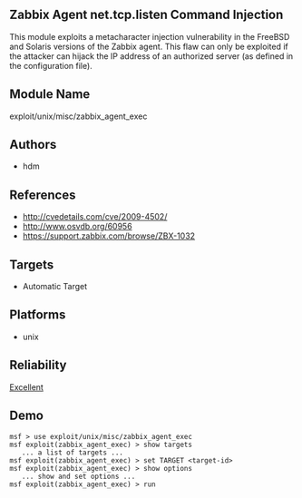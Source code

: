 ## Zabbix Agent net.tcp.listen Command Injection

This module exploits a metacharacter injection vulnerability 
in the FreeBSD and Solaris versions of the Zabbix agent. 
This flaw can only be exploited if the attacker can hijack 
the IP address of an authorized server (as defined in the 
configuration file).


## Module Name
exploit/unix/misc/zabbix_agent_exec

## Authors
* hdm


## References
* http://cvedetails.com/cve/2009-4502/
* http://www.osvdb.org/60956
* https://support.zabbix.com/browse/ZBX-1032



## Targets
* Automatic Target


## Platforms
* unix

## Reliability
[Excellent](https://github.com/rapid7/metasploit-framework/wiki/Exploit-Ranking)

## Demo

```
msf > use exploit/unix/misc/zabbix_agent_exec
msf exploit(zabbix_agent_exec) > show targets
   ... a list of targets ...
msf exploit(zabbix_agent_exec) > set TARGET <target-id>
msf exploit(zabbix_agent_exec) > show options
   ... show and set options ...
msf exploit(zabbix_agent_exec) > run
```
    
    